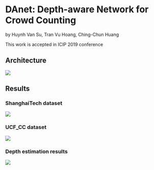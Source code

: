 # DAnet: Depth-aware Network for Crowd Counting
by Huynh Van Su, Tran Vu Hoang, Ching-Chun Huang

This work is accepted in ICIP 2019 conference
 
 ## Architecture
 
 ![](https://github.com/SuHuynh/DAnet-for-crowd-counting--Caffe-Implementation/blob/master/img/framework.png)
 
 ## Results
 
 ### ShanghaiTech dataset
 
 ![](https://github.com/SuHuynh/DAnet-for-crowd-counting--Caffe-Implementation/blob/master/img/illustration%20of%20results.png)
 
 ### UCF_CC dataset

![](https://github.com/SuHuynh/DAnet-for-crowd-counting--Caffe-Implementation/blob/master/img/illustration%20of%20results_UCF.png)

### Depth estimation results

![](https://github.com/SuHuynh/DAnet-for-crowd-counting--Caffe-Implementation/blob/master/img/depth_estimation.png)
